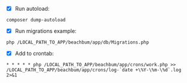 - [x] Run autoload:
```
composer dump-autoload
```

- [x] Run migrations example:
```
php /LOCAL_PATH_TO_APP/beachbum/app/db/Migrations.php
```

- [x] Add to crontab:

```
* * * * * php /LOCAL_PATH_TO_APP/beachbum/app/crons/work.php >> /LOCAL_PATH_TO_APP/beachbum/app/crons/log-`date +\%Y-\%m-\%d`.log  2>&1
```

